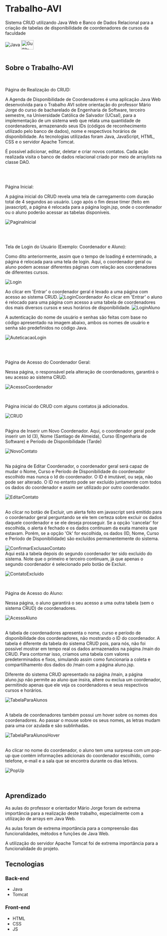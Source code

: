 # Trabalho-AVI
Sistema CRUD utilizando Java Web e Banco de Dados Relacional para a criação de tabelas de disponibilidade de coordenadores de cursos da faculdade

<img align="center" alt="Java" src= "https://img.shields.io/badge/Java-ED8B00?style=for-the-badge&logo=openjdk&logoColor=white"/>
<img align="center" alt="Guga-JS" height="30" width="40" src="https://cdn.jsdelivr.net/gh/devicons/devicon/icons/javascript/javascript-original.svg" />
<br/> <br/>

## Sobre o Trabalho-AVI
<br/>

Página de Realização do CRUD:

A Agenda de Disponibilidade de Coordenadores é uma aplicação Java Web desenvolvida para o Trabalho AVI sobre orientação do professor Mário Jorge do curso de bacharelado de Engenharia de Software, terceiro semestre, na Universidade Católica de Salvador (UCsal), para a implementação de um sistema web que relata uma quantidade de coordenadores, armazenando seus IDs (códigos de reconhecimento utilizado pelo banco de dados), nome e respectivos horários de disponibilidade. As tecnologias utilizadas foram Java, JavaScript, HTML, CSS e o servidor Apache Tomcat.

É possível adicionar, editar, deletar e criar novos contatos. Cada ação realizada visita o banco de dados relacional criado por meio de arraylists na classe DAO. 

<br/>


<br/>

Página Inicial: 

A página inicial do CRUD revela uma tela de carregamento com duração total de 4 segundos ao usuário. Logo após o fim desse timer (feito em javascript), a página é relocada para a página login.jsp, onde o coordenador ou o aluno poderão acessar as tabelas disponíveis.

![PaginaInicial](https://raw.githubusercontent.com/joaogstex/Trabalho-AVI/master/imagensAVI/loading.png)

<br/>
<br/>

Tela de Login do Usuário (Exemplo: Coordenador e Aluno): 

Como dito anteriormente, assim que o tempo de loading é exterminado, a página é relocada para uma tela de login. Aqui, o coordenador geral ou aluno podem acessar diferentes páginas com relação aos coordenadores de diferentes cursos.

![Login](https://raw.githubusercontent.com/joaogstex/Trabalho-AVI/master/imagensAVI/login.png)

Ao clicar em 'Entrar' o coordenador geral é levado a uma página com acesso ao sistema CRUD.
![LoginCoordenador](https://raw.githubusercontent.com/joaogstex/Trabalho-AVI/master/imagensAVI/loginCoordenador.png)
Ao clicar em 'Entrar' o aluno é relocado para uma página com acesso a uma tabela de coordenadores dos mais diversos cursos e seus horários de disponibilidade.
![LoginAluno](https://raw.githubusercontent.com/joaogstex/Trabalho-AVI/master/imagensAVI/loginAluno.png)

A autenticação do nome de usuário e senhas são feitas com base no código apresentado na imagem abaixo, ambos os nomes de usuário e senha são predefinidos no código Java.

![AuteticacaoLogin](https://raw.githubusercontent.com/joaogstex/Trabalho-AVI/master/imagensAVI/autenticacaoLogin.png)

<br/>
<br/>

Página de Acesso do Coordenador Geral: 

Nessa página, o responsável pela alteração de coordenadores, garantirá o seu acesso ao sistema CRUD. 

![AcessoCoordenador](https://raw.githubusercontent.com/joaogstex/Trabalho-AVI/master/imagensAVI/coordenadorHTML.png)

<br/>

Página inicial do CRUD com alguns contatos já adicionados.

![CRUD](https://raw.githubusercontent.com/joaogstex/Trabalho-AVI/master/imagensAVI/CRUD.png)

<br/>
Página de Inserir um Novo Coordenador. Aqui, o coordenador geral pode inserir um Id (3), Nome (Santiago de Almeida), Curso (Engenharia de Software) e Período de Disponibilidade (Tarde)

![NovoContato](https://raw.githubusercontent.com/joaogstex/Trabalho-AVI/master/imagensAVI/criarNovoContato.png)

<br/>
Na página de Editar Coordenador, o coordenador geral será capaz de mudar o Nome, Curso e Período de Disponibilidade do coordenador escolhido mas nunca o Id do coordenador. O ID é imutável, ou seja, não pode ser alterado. O ID no entanto pode ser excluído juntamente com todos os dados do coordenador e assim ser utilizado por outro coordenador. 

![EditarContato](https://raw.githubusercontent.com/joaogstex/Trabalho-AVI/master/imagensAVI/editarContato.png)

<br/>
Ao clicar no botão de Excluir, um alerta feito em javascript será emitido para o coordenador geral perguntando se ele tem certeza sobre excluir os dados daquele coordenador e se ele deseja prosseguir. Se a opção 'cancelar' for escolhida, o alerta é fechado e os dados continuam da exata maneira que estavam. Porém, se a opção 'Ok' for escolhida, os dados (ID, Nome, Curso e Período de Disponibilidade) são excluídos permanentemente do sistema.

![ConfirmarExclusaoContato](https://raw.githubusercontent.com/joaogstex/Trabalho-AVI/master/imagensAVI/confirmarExclusao.png)
<br/>
Aqui está a tabela depois do segundo coordenador ter sido excluído do sistema. Note que o primeiro e terceiro continuam, já que apenas o segundo coordenador é selecionado pelo botão de Excluir.

![ContatoExcluido](https://raw.githubusercontent.com/joaogstex/Trabalho-AVI/master/imagensAVI/contatoExcluido.png)

<br/>

Página de Acesso do Aluno:

Nessa página, o aluno garantirá o seu acesso a uma outra tabela (sem o sistema CRUD) de coordenadores.

![AcessoAluno](https://raw.githubusercontent.com/joaogstex/Trabalho-AVI/master/imagensAVI/alunoHTML.png)

<br/>
A tabela de coordenadores apresenta o nome, curso e período de disponibilidade dos coordenadores, não mostrando o ID do coordenador. A tabela é diferente da tabela do sistema CRUD pois, para nós, não foi possível mostrar em tempo real os dados armazenados na página /main do CRUD. Para contornar isso, criamos uma tabela com valores predeterminados e fixos, simulando assim como funcionaria a coleta e compartilhamento dos dados do /main com a página aluno.jsp. 

<br/>

Diferente do sistema CRUD apresentado na página /main, a página aluno.jsp não permite ao aluno que insira, altere ou exclua um coordenador, permitindo apenas que ele veja os coordenadores e seus respectivos cursos e horários.

![TabelaParaAlunos](https://raw.githubusercontent.com/joaogstex/Trabalho-AVI/master/imagensAVI/tabelaParaAlunos.png)

<br/>
A tabela de coordenadores também possui um hover sobre os nomes dos coordenadores. Ao passar o mouse sobre os seus nomes, as letras mudam para uma cor azulada e são sublinhadas.

![TabelaParaAlunosHover](https://raw.githubusercontent.com/joaogstex/Trabalho-AVI/master/imagensAVI/tabelaParaAlunosHover.png)

<br/>
Ao clicar no nome do coordenador, o aluno tem uma surpresa com um pop-up que contém informações adicionais do coordenador escolhido, como telefone, e-mail e a sala que se encontra durante os dias letivos.

![PopUp](https://raw.githubusercontent.com/joaogstex/Trabalho-AVI/master/imagensAVI/popUp.png)


<br/>

## Aprendizado

As aulas do professor e orientador Mário Jorge foram de extrema importância para a realização deste trabalho, especialmente com a utilização de arrays em Java Web.

As aulas foram de extrema importância para a compreensão das funcionalidades, métodos e funções de Java Web. 

A utilização do servidor Apache Tomcat foi de extrema importância para a funcionalidade do projeto.

## Tecnologias

### Back-end
- Java
- Tomcat

### Front-end
- HTML
- CSS
- JS
